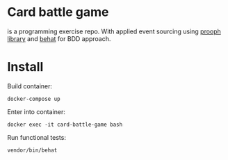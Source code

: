 # Card battle game

is a programming exercise repo. With applied event sourcing using [prooph library](http://getprooph.org/) and [behat](http://behat.org) for BDD approach.

# Install

Build container:

```
docker-compose up
```

Enter into container:

```
docker exec -it card-battle-game bash
```

Run functional tests:

```
vendor/bin/behat
```
